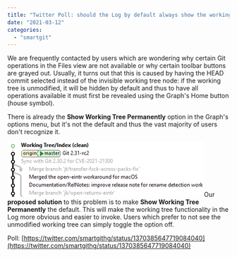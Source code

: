 ```yaml
---
title: "Twitter Poll: should the Log by default always show the working tree node (it will still be easy to switch off)?"
date: "2021-03-12"
categories: 
  - "smartgit"
---
```


We are frequently contacted by users which are wondering why certain Git operations in the Files view are not available or why certain toolbar buttons are grayed out. Usually, it turns out that this is caused by having the HEAD commit selected instead of the invisible working tree node: if the working tree is unmodified, it will be hidden by default and thus to have all operations available it must first be revealed using the Graph's Home button (house symbol).

There is already the **Show Working Tree Permanently** option in the Graph's options menu, but it's not the default and thus the vast majority of users don't recognize it.

[![](/assets/images/poll-permanent-wt.png)](/assets/images/poll-permanent-wt.png)Our **proposed solution** to this problem is to make **Show Working Tree Permanently** the default. This will make the working tree functionality in the Log more obvious and easier to invoke. Users which prefer to not see the unmodified working tree can simply toggle the option off.

Poll: [https://twitter.com/smartgithg/status/1370385647719084040](https://twitter.com/smartgithg/status/1370385647719084040)
